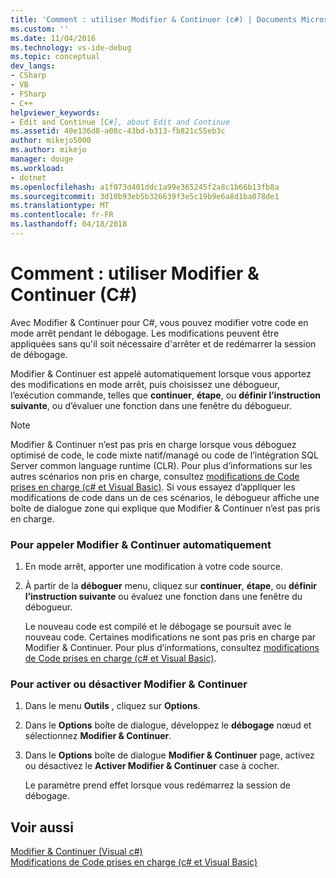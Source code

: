 ```yaml
---
title: 'Comment : utiliser Modifier & Continuer (c#) | Documents Microsoft'
ms.custom: ''
ms.date: 11/04/2016
ms.technology: vs-ide-debug
ms.topic: conceptual
dev_langs:
- CSharp
- VB
- FSharp
- C++
helpviewer_keywords:
- Edit and Continue [C#], about Edit and Continue
ms.assetid: 40e136d8-a08c-43bd-b313-fb821c55eb3c
author: mikejo5000
ms.author: mikejo
manager: douge
ms.workload:
- dotnet
ms.openlocfilehash: a1f073d401ddc1a99e365245f2a8c1b66b13fb8a
ms.sourcegitcommit: 3d10b93eb5b326639f3e5c19b9e6a8d1ba078de1
ms.translationtype: MT
ms.contentlocale: fr-FR
ms.lasthandoff: 04/18/2018
---
```

# <a name="how-to-use-edit-and-continue-c"></a>Comment : utiliser Modifier & Continuer (C#)
Avec Modifier & Continuer pour C#, vous pouvez modifier votre code en mode arrêt pendant le débogage. Les modifications peuvent être appliquées sans qu'il soit nécessaire d'arrêter et de redémarrer la session de débogage.  
  
 Modifier & Continuer est appelé automatiquement lorsque vous apportez des modifications en mode arrêt, puis choisissez une débogueur, l’exécution commande, telles que **continuer**, **étape**, ou **définir l’instruction suivante**, ou d’évaluer une fonction dans une fenêtre du débogueur.  
  
> [!NOTE]
>  Modifier & Continuer n’est pas pris en charge lorsque vous déboguez optimisé de code, le code mixte natif/managé ou code de l’intégration SQL Server common language runtime (CLR). Pour plus d’informations sur les autres scénarios non pris en charge, consultez [modifications de Code prises en charge (c# et Visual Basic)](../debugger/supported-code-changes-csharp.md). Si vous essayez d’appliquer les modifications de code dans un de ces scénarios, le débogueur affiche une boîte de dialogue zone qui explique que Modifier & Continuer n’est pas pris en charge.  
  
### <a name="to-invoke-edit-and-continue-automatically"></a>Pour appeler Modifier & Continuer automatiquement  
  
1.  En mode arrêt, apporter une modification à votre code source.  
  
2.  À partir de la **déboguer** menu, cliquez sur **continuer**, **étape**, ou **définir l’instruction suivante** ou évaluez une fonction dans une fenêtre du débogueur.  
  
     Le nouveau code est compilé et le débogage se poursuit avec le nouveau code. Certaines modifications ne sont pas pris en charge par Modifier & Continuer. Pour plus d’informations, consultez [modifications de Code prises en charge (c# et Visual Basic)](../debugger/supported-code-changes-csharp.md).  
  
### <a name="to-enabledisable-edit-and-continue"></a>Pour activer ou désactiver Modifier & Continuer  
  
1.  Dans le menu **Outils** , cliquez sur **Options**.  
  
2.  Dans le **Options** boîte de dialogue, développez le **débogage** nœud et sélectionnez **Modifier & Continuer**.  
  
3.  Dans le **Options** boîte de dialogue **Modifier & Continuer** page, activez ou désactivez le **Activer Modifier & Continuer** case à cocher.  
  
     Le paramètre prend effet lorsque vous redémarrez la session de débogage.  
  
## <a name="see-also"></a>Voir aussi  
 [Modifier & Continuer (Visual c#)](../debugger/edit-and-continue-visual-csharp.md)   
 [Modifications de Code prises en charge (c# et Visual Basic)](../debugger/supported-code-changes-csharp.md)   